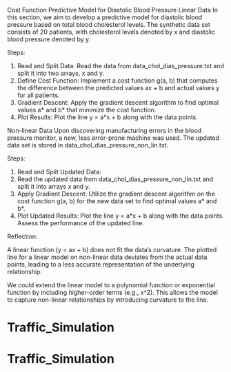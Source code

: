 Cost Function Predictive Model for Diastolic Blood Pressure
Linear Data
In this section, we aim to develop a predictive model for diastolic blood pressure based on total blood cholesterol levels. The synthetic data set consists of 20 patients, with cholesterol levels denoted by x and diastolic blood pressure denoted by y.

Steps:
1. Read and Split Data:
Read the data from data_chol_dias_pressure.txt and split it into two arrays, x and y.
2. Define Cost Function:
Implement a cost function g(a, b) that computes the difference between the predicted values ax + b and actual values y for all patients.
3. Gradient Descent:
Apply the gradient descent algorithm to find optimal values a* and b* that minimize the cost function.
4. Plot Results:
Plot the line y = a*x + b along with the data points.

Non-linear Data
Upon discovering manufacturing errors in the blood pressure monitor, a new, less error-prone machine was used. The updated data set is stored in data_chol_dias_pressure_non_lin.txt.

Steps:

1. Read and Split Updated Data:
2. Read the updated data from data_chol_dias_pressure_non_lin.txt and split it into arrays x and y.
3. Apply Gradient Descent:
Utilize the gradient descent algorithm on the cost function g(a, b) for the new data set to find optimal values a* and b*.
4. Plot Updated Results:
Plot the line y = a*x + b along with the data points. Assess the performance of the updated line.

Reflection:

A linear function (y = ax + b) does not fit the data’s curvature. The plotted line for a linear model on non-linear data deviates from the actual data points, leading to a less accurate representation of the underlying relationship.

We could extend the linear model to a polynomial function or exponential function by including higher-order terms (e.g., x^2). This allows the model to capture non-linear relationships by introducing curvature to the line. 

# Traffic_Simulation
# Traffic_Simulation
